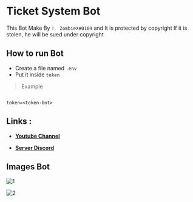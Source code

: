 # Ticket System Bot 

This Bot Make By `!  ZombieX#0109` and It is protected by copyright
If it is stolen, he will be sued under copyright

## How to run Bot

* Create a file named `.env`
* Put it inside `token`

> Example


```

token=<token-bot>

```

## Links :

* **[Youtube Channel](https://www.youtube.com/channel/UC0A5FZItuziL5iWIinQeKcQ)**

* **[Server Discord](https://discord.gg/ShFSHefcgp)**

## Images Bot

![1](https://cdn.discordapp.com/attachments/795347483139768330/795352530494029824/unknown.png)

![2](https://cdn.discordapp.com/attachments/795352860199616543/795352903812120646/unknown.png)

